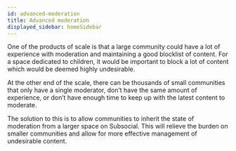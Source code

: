 ```yaml
---
id: advanced-moderation
title: Advanced moderation
displayed_sidebar: homeSidebar
---
```


One of the products of scale is that a large community could have a lot of experience with
moderation and maintaining a good blocklist of content. For a space dedicated to children, it
would be important to block a lot of content which would be deemed highly undesirable.

At the other end of the scale, there can be thousands of small communities that only have a
single moderator, don’t have the same amount of experience, or don’t have enough time to keep up
with the latest content to moderate.

The solution to this is to allow communities to inherit the state of moderation from a larger space
on Subsocial. This will relieve the burden on smaller communities and allow for more effective
management of undesirable content.
